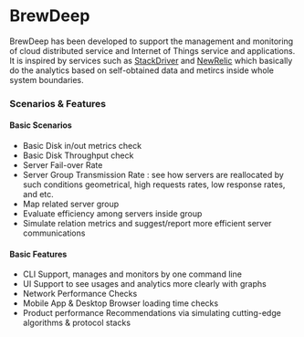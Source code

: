 

# BrewDeep

BrewDeep has been developed to support the management and monitoring of cloud distributed service and Internet of Things service and applications. It is inspired by services such as [StackDriver](http://www.stackdriver.com/blog/)  and [NewRelic](http://newrelic.com/) which basically do the analytics based on self-obtained data and metircs inside whole system boundaries.


### Scenarios & Features
#### Basic Scenarios 

* Basic Disk in/out metrics check
* Basic Disk Throughput check
* Server Fail-over Rate
* Server Group Transmission Rate : see how servers are reallocated by such conditions geometrical, high requests rates, low response rates, and etc.
* Map related server group
* Evaluate efficiency among servers inside group
* Simulate relation metrics and suggest/report more efficient server communications


#### Basic Features 

* CLI Support, manages and monitors by one command line
* UI Support to see usages and analytics more clearly with graphs
* Network Performance Checks
* Mobile App & Desktop Browser loading time checks
* Product performance Recommendations via simulating cutting-edge algorithms & protocol stacks


